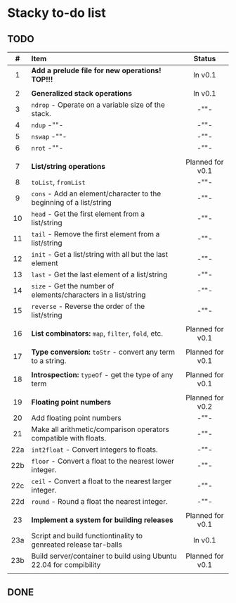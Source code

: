 # Stacky to-do list

## TODO

| #   | Item                                                                | Status           |
|:---:|:--------------------------------------------------------------------|:----------------:|
| 1   | **Add a prelude file for new operations! TOP!!!**                   | In v0.1          |
|     |                                                                     |                  |
| 2   | **Generalized stack operations**                                    | In v0.1          |
| 3   | `ndrop` - Operate on a variable size of the stack.                  | -""-             |
| 4   | `ndup` -""-                                                         | -""-             |
| 5   | `nswap` -""-                                                        | -""-             |
| 6   | `nrot` -""-                                                         | -""-             |
|     |                                                                     |                  |
| 7   | **List/string operations**                                          | Planned for v0.1 |
| 8   | `toList`, `fromList`                                                | -""-             |
| 9   | `cons` - Add an element/character to the beginning of a list/string | -""-             |
| 10  | `head` - Get the first element from a list/string                   | -""-             |
| 11  | `tail` - Remove the first element from a list/string                | -""-             |
| 12  | `init` - Get a list/string with all but the last element            | -""-             |
| 13  | `last` - Get the last element of a list/string                      | -""-             |
| 14  | `size` - Get the number of elements/characters in a list/string     | -""-             |
| 15  | `reverse` - Reverse the order of the list/string                    | -""-             |
|     |                                                                     |                  |
| 16  | **List combinators:** `map`, `filter`, `fold`, etc.                 | Planned for v0.1 |
|     |                                                                     |                  |
| 17  | **Type conversion:** `toStr` - convert any term to a string.        | Planned for v0.1 |
|     |                                                                     |                  |
| 18  | **Introspection:** `typeOf` - get the type of any term              | Planned for v0.1 |
|     |                                                                     |                  |
| 19  | **Floating point numbers**                                          | Planned for v0.2 |
| 20  | Add floating point numbers                                          | -""-             |
| 21  | Make all arithmetic/comparison operators compatible with floats.    | -""-             |
| 22a | `int2float` - Convert integers to floats.                           | -""-             |
| 22b | `floor` - Convert a float to the nearest lower integer.             | -""-             |
| 22c | `ceil` - Convert a float to the nearest larger integer.             | -""-             |
| 22d | `round` - Round a float the nearest integer.                        | -""-             |
|     |                                                                     |                  |
| 23  | **Implement a system for building releases**                        | Planned for v0.1 |
| 23a | Script and build functiontinality to genreated release tar-balls    | In v0.1          |
| 23b | Build server/container to build using Ubuntu 22.04 for compibility  | Planned for v0.1 |
|     |                                                                     |                  |



## DONE
